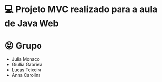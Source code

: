 # 💻 Projeto MVC realizado para a aula de Java Web

# 😝 Grupo
* Julia Monaco
* Giullia Gabriela
* Lucas Teixeira
* Anna Carolina



